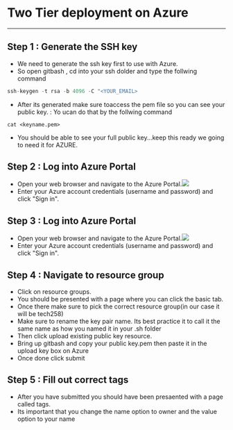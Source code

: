 # Two Tier deployment on Azure 

*******************************************

## Step 1 : Generate the SSH key

* We need to generate the ssh key first to use with Azure. 
* So open gitbash , cd into your ssh dolder and type the follwing command 

```python
ssh-keygen -t rsa -b 4096 -C "<YOUR_EMAIL>
```

* After its generated make sure toaccess the pem file so you can see your public key. : Yo ucan do that by the follwing command 

```
cat <keyname.pem>
```

* You should be able to see your full public key...keep this ready we going to need it for AZURE.

## Step 2 : Log into Azure Portal 

* Open your web browser and navigate to the Azure Portal.![](https://azure.microsoft.com/en-gb/free/search/?ef_id=_k_2a8b609977cc14f1919206b327a52ba3_k_&OCID=AIDcmm3bvqzxp1_SEM__k_2a8b609977cc14f1919206b327a52ba3_k_&msclkid=2a8b609977cc14f1919206b327a52ba3)
* Enter your Azure account credentials (username and password) and click "Sign in".

## Step 3 : Log into Azure Portal 

* Open your web browser and navigate to the Azure Portal.![](https://azure.microsoft.com/en-gb/free/search/?ef_id=_k_2a8b609977cc14f1919206b327a52ba3_k_&OCID=AIDcmm3bvqzxp1_SEM__k_2a8b609977cc14f1919206b327a52ba3_k_&msclkid=2a8b609977cc14f1919206b327a52ba3)
* Enter your Azure account credentials (username and password) and click "Sign in".

## Step 4 : Navigate to resource group 

* Click on resource groups. 
* You should be presented with a page where you can click the basic tab.
*  Once there make sure to pick the correct resource group(in our case it will be tech258)
* Make sure to rename the key pair name. Its best practice it to call it the same name as how you named it in your .sh folder
* Then click upload existing public key resource. 
* Bring up gitbash and copy your public key.pem then paste it in the upload key box on Azure
* Once done click submit 

## Step 5 : Fill out correct tags 

* After you have submitted you should have been presaented with a page called tags.
* Its important that you change the name option to owner and the value option to your name
  

  




